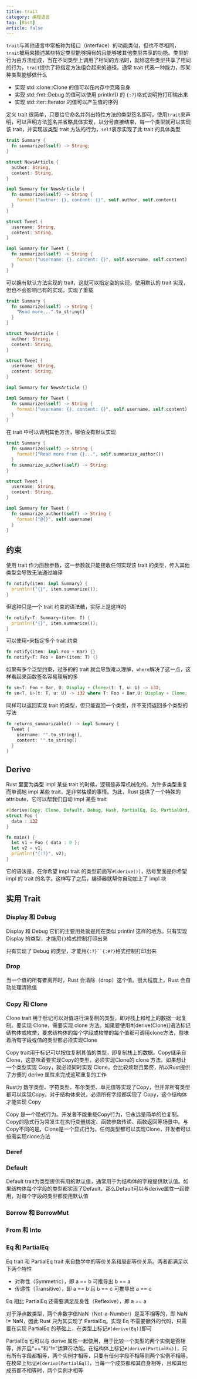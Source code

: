 ```yaml
---
title: trait
category: 编程语言
tag: [Rust]
article: false
---
```


`trait`与其他语⾔中常被称为接口（interface）的功能类似，但也不尽相同，`trait`被用来描述某些特定类型能够拥有的且能够被其他类型共享的功能。类型的行为由方法组成，当在不同类型上调用了相同的方法时，就称这些类型共享了相同的行为，`trait`提供了将指定方法组合起来的途径。通常 trait 代表一种能力，即某种类型能够做什么

+ 实现 std::clone::Clone 的值可以在内存中克隆自身
+ 实现 std::fmt::Debug 的值可以使用 println!() 的 `{:?}`格式说明符打印输出来
+ 实现 std::iter::Iterator 的值可以产生值的序列

定义 trait 很简单，只要给它命名并列出特性方法的类型签名即可。使用`trait`来声明，可以声明方法签名并省略具体实现，以分号直接结束，每一个类型就可以实现该 trait，并实现该类型 trait 方法的行为，`self`表示实现了此 trait 的具体类型

```rust
trait Summary {
  fn summarize(&self) -> String;
}

struct NewsArticle {
  author: String,
  content: String,
}

impl Summary for NewsArticle {
  fn summarize(&self) -> String {
    format!("author: {}, content: {}", self.author, self.content)
  }
}

struct Tweet {
  username: String,
  content: String,
}

impl Summary for Tweet {
  fn summarize(&self) -> String {
    format!("username: {}, content: {}", self.username, self.content)
  }
}
```

可以拥有默认方法实现的 trait，这就可以指定空的实现，使用默认的 trait 实现，但也不会影响已有的实现，实现了重载

```rust
trait Summary {
  fn summarize(&self) -> String {
    "Read more...".to_string()
  }
}

struct NewsArticle {
  author: String,
  content: String,
}

struct Tweet {
  username: String,
  content: String,
}

impl Summary for NewsArticle {}

impl Summary for Tweet {
  fn summarize(&self) -> String {
    format!("username: {}, content: {}", self.username, self.content)
  }
}
```

在 trait 中可以调用其他方法，哪怕没有默认实现

```rust
trait Summary {
  fn summarize(&self) -> String {
    format!("Read more from {}...", self.summarize_author())
  }
  fn summarize_author(&self) -> String;
}

struct Tweet {
  username: String,
  content: String,
}

impl Summary for Tweet {
  fn summarize_author(&self) -> String {
    format!("@{}", self.username)
  }
}
```

## 约束

使用 trait 作为函数参数，这一参数就只能接收任何实现该 trait 的类型，传入其他类型会导致无法通过编译

```rust
fn notify(item: impl Summary) {
  println!("{}", item.summarize());
}
```

但这种只是一个 trait 约束的语法糖，实际上是这样的

```rust
fn notify<T: Summary>(item: T) {
  println!("{}", item.summarize());
}
```

可以使用`+`来指定多个 trait 约束

```rust
fn notify(item: impl Foo + Bar) {}
fn notify<T: Foo + Bar>(item: T) {}
```

如果有多个泛型约束，过多的的 trait 就会导致难以理解，`where`解决了这一点，这样看起来函数签名容易理解的多

```rust
fn sn<T: Foo + Bar, U: Display + Clone>(t: T, u: U) -> i32;
fn sn<T, U>(t: T, u: U) -> i32 where T: Foo + Bar,U: Display + Clone;
```

同样可以返回实现 trait 的类型，但只能返回一个类型，并不支持返回多个类型的写法

```rust
fn returns_summarizable() -> impl Summary {
  Tweet {
    username: "".to_string(),
    content: "".to_string()
  }
}
```

## Derive

Rust 里面为类型 impl 某些 trait 的时候，逻辑是非常机械化的。为许多类型重复而单调地 impl 某些 trait，是非常枯燥的事情。为此，Rust 提供了一个特殊的 attribute，它可以帮我们自动 impl 某些 trait

```rust
#[derive(Copy, Clone, Default, Debug, Hash, PartialEq, Eq, PartialOrd, Ord)]
struct Foo {
  data : i32
}

fn main() {
  let v1 = Foo { data : 0 };
  let v2 = v1;
  println!("{:?}", v2);
}
```

它的语法是，在你希望 impl trait 的类型前面写`#[derive()]`，括号里面是你希望 impl 的 trait 的名字。这样写了之后，编译器就帮你自动加上了 impl 块

## 实用 Trait

### Display 和 Debug

Display 和 Debug 它们的主要用处就是用在类似 println! 这样的地方。只有实现 Display 的类型，才能用`{}`格式控制打印出来

只有实现了 Debug 的类型，才能用`{:?}``{:#?}`格式控制打印出来

### Drop

当一个值的所有者离开时，Rust 会清除（drop）这个值。很大程度上，Rust 会自动处理清除值

### Copy 和 Clone

Clone trait 用于标记可以对值进行深复制的类型，即对栈上和堆上的数据一起复制。要实现 Clone，需要实现 clone 方法。如果要使用#[derive(Clone)]语法标记结构体或枚举，要求结构体的每个字段或枚举的每个值都可调用clone方法，意味着所有字段或值的类型都必须实现Clone

Copy trait用于标记可以按位复制其值的类型，即复制栈上的数据。Copy继承自Clone，这意味着要实现Copy的类型，必须实现Clone的 clone 方法。如果想让一个类型实现 Copy，就必须同时实现 Clone，会比较烦琐且累赘，所以Rust提供了方便的 derive 属性来完成这项重复的工作

Rust为 数字类型、字符类型、布尔类型、单元值等实现了Copy，但并非所有类型都可以实现Copy。对于结构体来说，必须所有字段都实现了 Copy，这个结构体才能实现 Copy

Copy 是一个隐式行为。开发者不能重载Copy行为，它永远是简单的位复制。Copy的隐式行为常发生在执行变量绑定、函数参数传递、函数返回等场景中。与Copy不同的是，Clone是一个显式行为。任何类型都可以实现Clone，开发者可以按需实现clone方法

### Deref

### Default

Default trait为类型提供有用的默认值，通常用于为结构体的字段提供默认值。如果结构体每个字段的类型都实现了Default，那么Default可以与derive属性一起使用，对每个字段的类型都使用默认值

### Borrow 和 BorrowMut

### From 和 Into

### Eq 和 PartialEq

Eq trait 和 PartialEq trait 来自数学中的等价关系和局部等价关系。两者都满足以下两个特性

+ 对称性（Symmetric），即 a == b 可推导出 b == a
+ 传递性（Transitive），即 a == b 且 b == c 可推导出 a == c

Eq 相比 PartialEq 还需要满足反身性（Reflexive），即 a == a

对于浮点数类型，两个非数字值NaN（Not-a-Number）是互不相等的，即 NaN != NaN，因此 Rust 只为其实现了 PartialEq。实现 Eq 不需要额外的代码，只需要在实现 PartialEq 的基础上，在类型上标记`#[derive(Eq)]`即可

PartialEq 也可以与 derive 属性一起使用，用于比较一个类型的两个实例是否相等，并开启“==”和“!=”运算符功能。在结构体上标记`#[derive(PartialEq)]`，只有所有字段都相等，两个实例才相等，只要有任何字段不相等则两个实例不相等。在枚举上标记`#[derive(PartialEq)]`，当每一个成员都和其自身相等，且和其他成员都不相等时，两个实例才相等

<!-- to be updated -->
